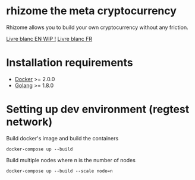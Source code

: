 # rhizome the meta cryptocurrency

Rhizome allows you to build your own cryptocurrency without any friction.

[Livre blanc EN WIP !](./doc/en)
[Livre blanc FR](./doc/fr)

# Installation requirements

- [Docker](https://www.docker.com/) >= 2.0.0
- [Golang](https://golang.org/) >= 1.8.0

# Setting up dev environment (regtest network)

Build docker's image and build the containers
```
docker-compose up --build
```

Build multiple nodes where n is the number of nodes
```
docker-compose up --build --scale node=n
```
